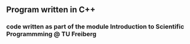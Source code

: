 ## Program written in C++
### code written as part of the module Introduction to Scientific Programmming @ TU Freiberg

